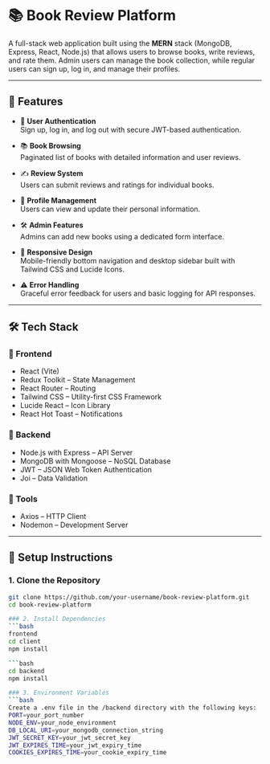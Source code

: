 # 📚 Book Review Platform

A full-stack web application built using the **MERN** stack (MongoDB, Express, React, Node.js) that allows users to browse books, write reviews, and rate them. Admin users can manage the book collection, while regular users can sign up, log in, and manage their profiles.

---

## 🚀 Features

- 🔐 **User Authentication**  
  Sign up, log in, and log out with secure JWT-based authentication.

- 📚 **Book Browsing**  
  Paginated list of books with detailed information and user reviews.

- ✍️ **Review System**  
  Users can submit reviews and ratings for individual books.

- 👤 **Profile Management**  
  Users can view and update their personal information.

- 🛠 **Admin Features**  
  Admins can add new books using a dedicated form interface.

- 📱 **Responsive Design**  
  Mobile-friendly bottom navigation and desktop sidebar built with Tailwind CSS and Lucide Icons.

- ⚠️ **Error Handling**  
  Graceful error feedback for users and basic logging for API responses.

---

## 🛠 Tech Stack

### 🔹 Frontend

- React (Vite)
- Redux Toolkit – State Management
- React Router – Routing
- Tailwind CSS – Utility-first CSS Framework
- Lucide React – Icon Library
- React Hot Toast – Notifications

### 🔸 Backend

- Node.js with Express – API Server
- MongoDB with Mongoose – NoSQL Database
- JWT – JSON Web Token Authentication
- Joi – Data Validation

### 🧰 Tools

- Axios – HTTP Client
- Nodemon – Development Server

---

## 🧪 Setup Instructions

### 1. Clone the Repository

```bash
git clone https://github.com/your-username/book-review-platform.git
cd book-review-platform

### 2. Install Dependencies
```bash
frontend
cd client
npm install

```bash
cd backend
npm install

### 3. Environment Variables
```bash
Create a .env file in the /backend directory with the following keys:
PORT=your_port_number
NODE_ENV=your_node_environment
DB_LOCAL_URI=your_mongodb_connection_string
JWT_SECRET_KEY=your_jwt_secret_key
JWT_EXPIRES_TIME=your_jwt_expiry_time
COOKIES_EXPIRES_TIME=your_cookie_expiry_time


